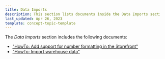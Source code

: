 ```yaml
---
title: Data Imports
description: This section lists documents inside the Data Imports section.
last_updated: Apr 26, 2023
template: concept-topic-template
---
```


The *Data Imports* section includes the following documents:
* ["HowTo: Add support for number formatting in the Storefront"](/docs/scos/dev/tutorials-and-howtos/howtos/feature-howtos/data-imports/howto-add-support-for-number-formatting-in-the-storefront.html)
* ["HowTo: Import warehouse data"](/docs/scos/dev/tutorials-and-howtos/howtos/feature-howtos/data-imports/howto-import-warehouse-data.html)